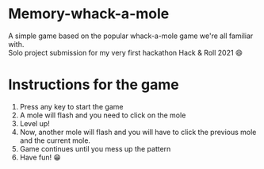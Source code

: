 # Memory-whack-a-mole
A simple game based on the popular whack-a-mole game we're all familiar with.\
Solo project submission for my very first hackathon Hack & Roll 2021 😄

# Instructions for the game
1. Press any key to start the game
2. A mole will flash and you need to click on the mole
3. Level up!
4. Now, another mole will flash and you will have to click the previous mole and the current mole.
5. Game continues until you mess up the pattern
6. Have fun! 😁
